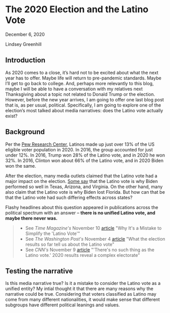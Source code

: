 # The 2020 Election and the Latino Vote
December 6, 2020

Lindsey Greenhill

## Introduction
As 2020 comes to a close, it’s hard not to be excited about what the next year has to offer. Maybe life will return to pre-pandemic standards. Maybe I’ll get to go back to college. And, perhaps more relevantly to this blog, maybe I will be able to have a conversation with my relatives next Thanksgiving about a topic not related to Donald Trump or the election. However, before the new year arrives, I am going to offer one last blog post that is, as per usual, political. Specifically, I am going to explore one of the election’s most talked about media narratives: does the Latino vote actually exist?

## Background

Per the [Pew Research Center](https://www.pewresearch.org/fact-tank/2020/01/31/where-latinos-have-the-most-eligible-voters-in-the-2020-election/), Latinos made up just over 13% of the US eligible voter population in 2020. In 2016, the group accounted for just under 12%. In 2016, Trump won 28% of the Latino vote, and in 2020 he won 32%. In 2016, Clinton won about 66% of the Latino vote, and in 2020 Biden won the same. 

After the election, many media outlets claimed that the Latino vote had a major impact on the election. [Some say](https://www.washingtonpost.com/politics/2020/11/04/what-election-results-so-far-tell-us-about-latino-vote/) that the Latino vote is why Biden performed so well in Texas, Arizona, and Virginia. On the other hand, many also claim that the Latino vote is why Biden lost Florida. But how can that be that the Latino vote had such differing effects across states? 

Flashy headlines about this question appeared in publications across the political spectrum with an answer – **there is no unified Latino vote, and maybe there never was.**

> - See *Time Magazine's* November 10 [article](https://time.com/5907525/latino-vote-2020-election/) "Why It's a Mistake to Simplify the 'Latino Vote'"
> - See *The Washington Post's* November 4 [article](https://www.washingtonpost.com/politics/2020/11/04/what-election-results-so-far-tell-us-about-latino-vote/) "What the election results so far tell us about the Latino vote"
> - See *CNN's* November 9 [article](https://www.cnn.com/2020/11/09/politics/latino-voters-florida-texas-arizona/index.html) "'There's no such thing as the Latino vote.' 2020 results reveal a complex electorate"

## Testing the narrative

Is this media narrative true? Is it a mistake to consider the Latino vote as a unified entity? My intial thought it that there are many reasons why the narrative could be true. Considering that voters classified as Latino may come from many different nationalities, it would make sense that different subgroups have different political leanings and values. 




